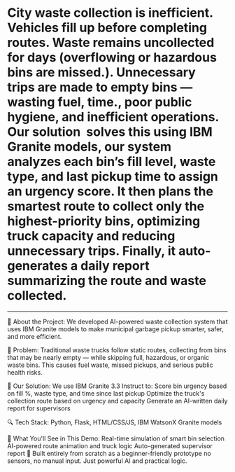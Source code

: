 # City waste collection is inefficient. Vehicles fill up before completing routes. Waste remains uncollected for days (overflowing or hazardous bins are missed.). Unnecessary  trips are made to empty bins — wasting fuel, time., poor public hygiene, and inefficient operations. Our solution  solves this using IBM Granite models, our system analyzes each bin’s fill level, waste type, and last pickup time to assign an urgency score. It then plans the smartest route to collect only the highest-priority bins, optimizing truck capacity and reducing unnecessary trips. Finally, it auto-generates a daily report summarizing the route and waste collected. 
---

🧠 About the Project:
We developed AI-powered waste collection system that uses IBM Granite models to make municipal garbage pickup smarter, safer, and more efficient.

🚮 Problem: 
Traditional waste trucks follow static routes, collecting from bins that may be nearly empty — while skipping full, hazardous, or organic waste bins. This causes fuel waste, missed pickups, and serious public health risks.

🤖 Our Solution: 
We use IBM Granite 3.3 Instruct to:
Score bin urgency based on fill %, waste type, and time since last pickup
Optimize the truck's collection route based on urgency and capacity
Generate an AI-written daily report for supervisors

🔍 Tech Stack: Python, Flask, HTML/CSS/JS, IBM WatsonX Granite models

👀 What You'll See in This Demo:
Real-time simulation of smart bin selection
AI-powered route animation and truck logic
Auto-generated supervisor report
🎯 Built entirely from scratch as a beginner-friendly prototype 
no sensors, no manual input. Just powerful AI and practical logic.
